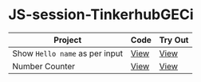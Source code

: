 # JS-session-TinkerhubGECi

|Project|Code|Try Out|
|----|----|----|
|Show `Hello name` as per input|[View](https://github.com/nikiljos/JS-session-TinkerhubGECi/tree/main/1-hello-input)|[View](https://nikjos.in/JS-session-TinkerhubGECi/1-hello-input/)|
|Number Counter|[View](https://github.com/nikiljos/JS-session-TinkerhubGECi/tree/main/2-counter)|[View](https://nikjos.in/JS-session-TinkerhubGECi/2-counter/)|
